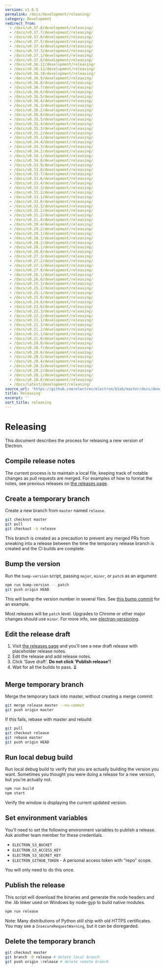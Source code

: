 ```yaml
---
version: v1.6.5
permalink: /docs/development/releasing/
category: Development
redirect_from:
  - /docs/v0.37.8/development/releasing/
  - /docs/v0.37.7/development/releasing/
  - /docs/v0.37.6/development/releasing/
  - /docs/v0.37.5/development/releasing/
  - /docs/v0.37.4/development/releasing/
  - /docs/v0.37.3/development/releasing/
  - /docs/v0.37.1/development/releasing/
  - /docs/v0.37.0/development/releasing/
  - /docs/v0.36.12/development/releasing/
  - /docs/v0.36.11/development/releasing/
  - /docs/v0.36.10/development/releasing/
  - /docs/v0.36.9/development/releasing/
  - /docs/v0.36.8/development/releasing/
  - /docs/v0.36.7/development/releasing/
  - /docs/v0.36.6/development/releasing/
  - /docs/v0.36.5/development/releasing/
  - /docs/v0.36.4/development/releasing/
  - /docs/v0.36.3/development/releasing/
  - /docs/v0.36.2/development/releasing/
  - /docs/v0.36.0/development/releasing/
  - /docs/v0.35.5/development/releasing/
  - /docs/v0.35.4/development/releasing/
  - /docs/v0.35.3/development/releasing/
  - /docs/v0.35.2/development/releasing/
  - /docs/v0.35.1/development/releasing/
  - /docs/v0.34.4/development/releasing/
  - /docs/v0.34.3/development/releasing/
  - /docs/v0.34.2/development/releasing/
  - /docs/v0.34.1/development/releasing/
  - /docs/v0.34.0/development/releasing/
  - /docs/v0.33.9/development/releasing/
  - /docs/v0.33.8/development/releasing/
  - /docs/v0.33.7/development/releasing/
  - /docs/v0.33.6/development/releasing/
  - /docs/v0.33.4/development/releasing/
  - /docs/v0.33.3/development/releasing/
  - /docs/v0.33.2/development/releasing/
  - /docs/v0.33.1/development/releasing/
  - /docs/v0.33.0/development/releasing/
  - /docs/v0.32.3/development/releasing/
  - /docs/v0.32.2/development/releasing/
  - /docs/v0.31.2/development/releasing/
  - /docs/v0.31.0/development/releasing/
  - /docs/v0.30.4/development/releasing/
  - /docs/v0.29.2/development/releasing/
  - /docs/v0.29.1/development/releasing/
  - /docs/v0.28.3/development/releasing/
  - /docs/v0.28.2/development/releasing/
  - /docs/v0.28.1/development/releasing/
  - /docs/v0.28.0/development/releasing/
  - /docs/v0.27.3/development/releasing/
  - /docs/v0.27.2/development/releasing/
  - /docs/v0.27.1/development/releasing/
  - /docs/v0.27.0/development/releasing/
  - /docs/v0.26.1/development/releasing/
  - /docs/v0.26.0/development/releasing/
  - /docs/v0.25.3/development/releasing/
  - /docs/v0.25.2/development/releasing/
  - /docs/v0.25.1/development/releasing/
  - /docs/v0.25.0/development/releasing/
  - /docs/v0.24.0/development/releasing/
  - /docs/v0.23.0/development/releasing/
  - /docs/v0.22.3/development/releasing/
  - /docs/v0.22.2/development/releasing/
  - /docs/v0.22.1/development/releasing/
  - /docs/v0.21.3/development/releasing/
  - /docs/v0.21.2/development/releasing/
  - /docs/v0.21.1/development/releasing/
  - /docs/v0.21.0/development/releasing/
  - /docs/v0.20.8/development/releasing/
  - /docs/v0.20.7/development/releasing/
  - /docs/v0.20.6/development/releasing/
  - /docs/v0.20.5/development/releasing/
  - /docs/v0.20.4/development/releasing/
  - /docs/v0.20.3/development/releasing/
  - /docs/v0.20.2/development/releasing/
  - /docs/v0.20.1/development/releasing/
  - /docs/v0.20.0/development/releasing/
  - /docs/latest/development/releasing/
source_url: 'https://github.com/electron/electron/blob/master/docs/development/releasing.md'
title: Releasing
excerpt: ''
sort_title: releasing
---
```




<!--


                                      ::::
                                    :o+//+o:
                                    +o    oo-
                                    :o+//oo/+o/
                                      -::-   -oo:
                                               /s/
                      -::::::::-                :s/  :::--
                  :+oo+////////+:        -:/+oo/ :s:-///++oo+:
                /o+:                -/+oo+/:-     +o-      -:+o:
               /s:              -:+o+/:           -o+         :s/
              -s/            -/oo/:                /s-         +s-
              -s/         -/oo/-                   -s/         /s-
               oo       :+o/-                       oo         oo
               -s/    :oo/                          /s-       /s-
                :s/ :oo:              -::-          /s-      /s:
                  -+o/               /ssss/         :s:    -+o-
                 :o+--               /ssss/         :s:   :o+-
                :s/  +o:              -::-          /s-   --
               -s/    :+o/-                         /s-
               oo       -+o+-                       oo
              -s/         -/oo/-                   -s/
             -+soo+:         -/oo/:                /s-      /oooo+-
             o+   :s:           -:+o+/:-          -o+      /s:  -oo
             oo:--/s:       ::      -:+oo+/:-     -/-      /s/--:o+
              :+++/-        :s:          -:/+ooo++//////++oo//+o+:
                             /s:                --::::::--
                              /s/              /s-
                               :oo:          :oo:
                                 /oo/-    -/oo/
                                   -/+oooo+/-





                   _______  _______  _______  _______  __
                  |       ||       ||       ||       ||  |
                  |  _____||_     _||   _   ||    _  ||  |
                  | |_____   |   |  |  | |  ||   |_| ||  |
                  |_____  |  |   |  |  |_|  ||    ___||__|
                   _____| |  |   |  |       ||   |     __
                  |_______|  |___|  |_______||___|    |__|


    This file is generated automatically, so it should not be edited.

    To make changes, head over to the electron/electron repository:

    https://github.com/electron/electron/blob/master/docs/development/releasing.md

    Thanks!

-->
# Releasing

This document describes the process for releasing a new version of Electron.

## Compile release notes

The current process is to maintain a local file, keeping track of notable changes as pull requests are merged. For examples of how to format the notes, see previous releases on [the releases page](https://github.com/electron/electron/releases).

## Create a temporary branch

Create a new branch from `master` named `release`.

```sh
git checkout master
git pull
git checkout -b release
```

This branch is created as a precaution to prevent any merged PRs from sneaking into a release between the time the temporary release branch is created and the CI builds are complete.

## Bump the version

Run the `bump-version` script, passing `major`, `minor`, or `patch` as an argument:

```sh
npm run bump-version -- patch
git push origin HEAD
```

This will bump the version number in several files. See [this bump commit](https://github.com/electron/electron/commit/78ec1b8f89b3886b856377a1756a51617bc33f5a) for an example.

Most releases will be `patch` level. Upgrades to Chrome or other major changes should use `minor`. For more info, see [electron-versioning]({{site.baseurl}}/docs/tutorial/electron-versioning).

## Edit the release draft

1.  Visit [the releases page](https://github.com/electron/electron/releases) and you'll see a new draft release with placeholder release notes.
2.  Edit the release and add release notes.
3.  Click 'Save draft'. **Do not click 'Publish release'!**
4.  Wait for all the builds to pass. :hourglass_flowing_sand:

## Merge temporary branch

Merge the temporary back into master, without creating a merge commit:

```sh
git merge release master --no-commit
git push origin master
```

If this fails, rebase with master and rebuild:

```sh
git pull
git checkout release
git rebase master
git push origin HEAD
```

## Run local debug build

Run local debug build to verify that you are actually building the version you want. Sometimes you thought you were doing a release for a new version, but you're actually not.

```sh
npm run build
npm start
```

Verify the window is displaying the current updated version.

## Set environment variables

You'll need to set the following environment variables to publish a release. Ask another team member for these credentials.

*   `ELECTRON_S3_BUCKET`
*   `ELECTRON_S3_ACCESS_KEY`
*   `ELECTRON_S3_SECRET_KEY`
*   `ELECTRON_GITHUB_TOKEN` - A personal access token with "repo" scope.

You will only need to do this once.

## Publish the release

This script will download the binaries and generate the node headers and the .lib linker used on Windows by node-gyp to build native modules.

```sh
npm run release
```

Note: Many distributions of Python still ship with old HTTPS certificates. You may see a `InsecureRequestWarning`, but it can be disregarded.

## Delete the temporary branch

```sh
git checkout master
git branch -D release # delete local branch
git push origin :release # delete remote branch
```
